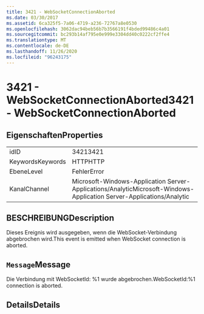 ```yaml
---
title: 3421 - WebSocketConnectionAborted
ms.date: 03/30/2017
ms.assetid: 6ca325f5-7a06-4719-a236-72767a8e0530
ms.openlocfilehash: 3062dac94beb56b7b3566191f4bded99486c4a01
ms.sourcegitcommit: bc293b14af795e0e999e3304dd40c0222cf2ffe4
ms.translationtype: MT
ms.contentlocale: de-DE
ms.lasthandoff: 11/26/2020
ms.locfileid: "96243175"
---
```

# <a name="3421---websocketconnectionaborted"></a><span data-ttu-id="23390-102">3421 - WebSocketConnectionAborted</span><span class="sxs-lookup"><span data-stu-id="23390-102">3421 - WebSocketConnectionAborted</span></span>

## <a name="properties"></a><span data-ttu-id="23390-103">Eigenschaften</span><span class="sxs-lookup"><span data-stu-id="23390-103">Properties</span></span>  
  
|||  
|-|-|  
|<span data-ttu-id="23390-104">id</span><span class="sxs-lookup"><span data-stu-id="23390-104">ID</span></span>|<span data-ttu-id="23390-105">3421</span><span class="sxs-lookup"><span data-stu-id="23390-105">3421</span></span>|  
|<span data-ttu-id="23390-106">Keywords</span><span class="sxs-lookup"><span data-stu-id="23390-106">Keywords</span></span>|<span data-ttu-id="23390-107">HTTP</span><span class="sxs-lookup"><span data-stu-id="23390-107">HTTP</span></span>|  
|<span data-ttu-id="23390-108">Ebene</span><span class="sxs-lookup"><span data-stu-id="23390-108">Level</span></span>|<span data-ttu-id="23390-109">Fehler</span><span class="sxs-lookup"><span data-stu-id="23390-109">Error</span></span>|  
|<span data-ttu-id="23390-110">Kanal</span><span class="sxs-lookup"><span data-stu-id="23390-110">Channel</span></span>|<span data-ttu-id="23390-111">Microsoft-Windows-Application Server-Applications/Analytic</span><span class="sxs-lookup"><span data-stu-id="23390-111">Microsoft-Windows-Application Server-Applications/Analytic</span></span>|  
  
## <a name="description"></a><span data-ttu-id="23390-112">BESCHREIBUNG</span><span class="sxs-lookup"><span data-stu-id="23390-112">Description</span></span>  

 <span data-ttu-id="23390-113">Dieses Ereignis wird ausgegeben, wenn die WebSocket-Verbindung abgebrochen wird.</span><span class="sxs-lookup"><span data-stu-id="23390-113">This event is emitted when WebSocket connection is aborted.</span></span>  
  
## <a name="message"></a><span data-ttu-id="23390-114">`Message`</span><span class="sxs-lookup"><span data-stu-id="23390-114">Message</span></span>  

 <span data-ttu-id="23390-115">Die Verbindung mit WebSocketId: %1 wurde abgebrochen.</span><span class="sxs-lookup"><span data-stu-id="23390-115">WebSocketId:%1 connection is aborted.</span></span>  
  
## <a name="details"></a><span data-ttu-id="23390-116">Details</span><span class="sxs-lookup"><span data-stu-id="23390-116">Details</span></span>
